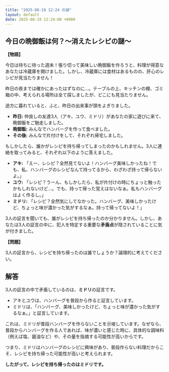 ```yaml
---
title: "2025-08-18 12:24 の謎"
layout: default
date: 2025-08-18 12:24:00 +0900
---
```

## 今日の晩御飯は何？～消えたレシピの謎～

**【物語】**

今日は待ちに待った週末！張り切って美味しい晩御飯を作ろうと、料理が得意なあなたは冷蔵庫を開けました。しかし、冷蔵庫には食材はあるものの、肝心のレシピが見当たりません！

昨日の夜までは確かにあったはずなのに…。テーブルの上、キッチンの棚、ゴミ箱の中、考えられる場所は全て探しましたが、どこにも見当たりません。

途方に暮れていると、ふと、昨日の出来事が頭をよぎりました。

*   **昨日:** 仲良しの友達3人（アキ、ユウ、ミドリ）があなたの家に遊びに来て、晩御飯をご馳走しました。
*   **晩御飯:** みんなでハンバーグを作って食べました。
*   **その後:** みんなで片付けをして、それぞれ帰宅しました。

もしかしたら、誰かがレシピを持ち帰ってしまったのかもしれません。3人に連絡を取ってみると、それぞれ以下のように答えました。

*   **アキ:** 「えー、レシピ？全然見てないよ！ハンバーグ美味しかったね！でも、私、ハンバーグのレシピなんて持ってるから、わざわざ持って帰らないよ。」
*   **ユウ:** 「レシピ？うーん、もしかしたら、私が片付けの時にちょっと触ったかもしれないけど…。でも、持って帰った覚えはないなぁ。私もハンバーグはよく作るし。」
*   **ミドリ:** 「レシピ？全然気にしてなかった。ハンバーグ、美味しかったけど、ちょっと味が濃かった気がするなぁ。持って帰ってないよ！」

3人の証言を聞いても、誰がレシピを持ち帰ったのか分かりません。しかし、あなたは3人の証言の中に、犯人を特定する重要な**矛盾点**が隠されていることに気が付きました。

**【問題】**

3人の証言から、レシピを持ち帰ったのは誰でしょうか？論理的に考えてください。

## 解答

3人の証言の中で矛盾しているのは、**ミドリ**の証言です。

*   アキとユウは、ハンバーグを普段から作ると証言しています。
*   ミドリは、「ハンバーグ、美味しかったけど、ちょっと味が濃かった気がするなぁ。」と証言しています。

これは、ミドリが普段ハンバーグを作らないことを示唆しています。なぜなら、普段からハンバーグを作る人であれば、味が濃いと感じた時に、具体的な調味料（例えば塩、醤油など）や、その量を指摘する可能性が高いからです。

つまり、ミドリはハンバーグのレシピに興味があり、普段作らない料理だからこそ、レシピを持ち帰った可能性が高いと考えられます。

**したがって、レシピを持ち帰ったのはミドリです。**
